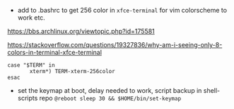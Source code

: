 - add to .bashrc to get 256 color in `xfce-terminal` for vim colorscheme to work etc.

https://bbs.archlinux.org/viewtopic.php?id=175581

https://stackoverflow.com/questions/19327836/why-am-i-seeing-only-8-colors-in-terminal-xfce-terminal

```
case "$TERM" in
       xterm*) TERM-xterm-256color
esac

```
- set the keymap at boot, delay needed to work, script backup in shell-scripts repo `@reboot sleep 30 && $HOME/bin/set-keymap`
